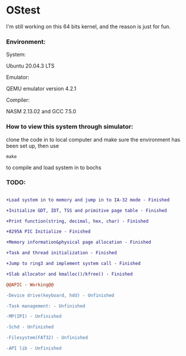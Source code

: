 # OStest

I'm still working on this 64 bits kernel, and the reason is just for fun.

### Environment:

System:

Ubuntu 20.04.3 LTS

Emulator: 

QEMU emulator version 4.2.1

Compiler: 

NASM 2.13.02 and GCC 7.5.0



### How to view this system through simulator:

clone the code in to local computer and make sure the environment has been set up, then use

`make`

to compile and load system in to bochs

### TODO:

```diff

+Load system in to memory and jump in to IA-32 mode - Finished

+Initialize GDT, IDT, TSS and primitive page table - Finished

+Print function(string, decimal, hex, char) - Finished

+8295A PIC Initialize - Finished

+Memory information&physical page allocation - Finished

+Task and thread initialization - Finished

+Jump to ring3 and implement system call - Finished

+Slab allocator and kmalloc()/kfree() - Finished

@@APIC - Working@@

-Device drive(keyboard, hdd) - Unfinished

-Task management: - Unfinished

-MP(IPI) - Unfinished

-Schd - Unfinished

-Filesystem(FAT32) - Unfinished

-API lib - Unfinished

```

